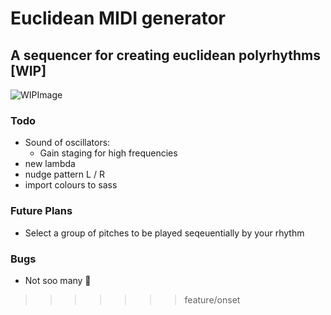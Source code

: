 # Euclidean MIDI generator
## A sequencer for creating euclidean polyrhythms [WIP]
![WIPImage](https://i.imgur.com/qRDU5EG.png)

### Todo
- Sound of oscillators:
  - Gain staging for high frequencies
- new lambda
- nudge pattern L / R 
- import colours to sass

### Future Plans
- Select a group of pitches to be played seqeuentially by your rhythm

### Bugs
- Not soo many 🤠
>>>>>>> feature/onset
